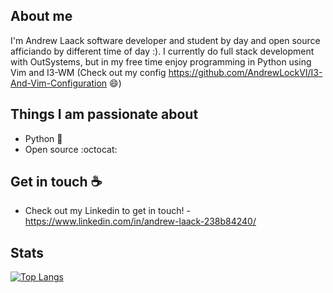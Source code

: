 
## About me

I'm Andrew Laack software developer and student by day and open source afficiando by different time of day :). 
I currently do full stack development with OutSystems, but in my free time enjoy programming in Python using Vim and I3-WM (Check out my config https://github.com/AndrewLockVI/I3-And-Vim-Configuration 😄)

## Things I am passionate about

- Python :snake:
- Open source :octocat:

## Get in touch :coffee:

- Check out my Linkedin to get in touch!
  -https://www.linkedin.com/in/andrew-laack-238b84240/
 
## Stats

[![Top Langs](https://github-readme-stats.vercel.app/api/top-langs/?username=AndrewLockVI&hide_progress=false)](https://github.com/anuraghazra/github-readme-stats)
